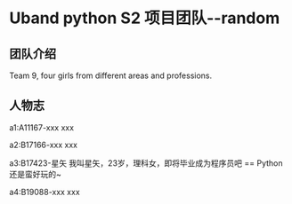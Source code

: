 # Uband python S2 项目团队--random
## 团队介绍
Team 9, four girls from different areas and professions.

## 人物志
a1:A11167-xxx 
xxx

a2:B17166-xxx
xxx

a3:B17423-星矢
我叫星矢，23岁，理科女，即将毕业成为程序员吧 == Python还是蛮好玩的~

a4:B19088-xxx
xxx
